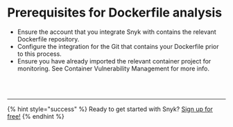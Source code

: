 # Prerequisites for Dockerfile analysis

* Ensure the account that you integrate Snyk with contains the relevant Dockerfile repository.
* Configure the integration for the Git that contains your Dockerfile prior to this process.
* Ensure you have already imported the relevant container project for monitoring. See Container Vulnerability Management for more info.

 
<br><br><hr>

{% hint style="success" %}
Ready to get started with Snyk? [Sign up for free!](https://snyk.io/login?cta=sign-up&loc=footer&page=support_docs_page)
{% endhint %}